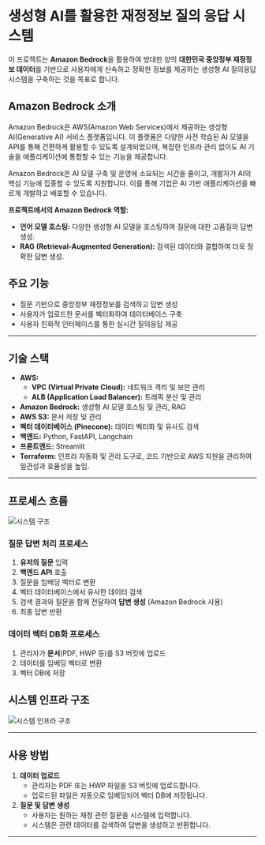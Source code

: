 # 생성형 AI를 활용한 재정정보 질의 응답 시스템

이 프로젝트는 **Amazon Bedrock**을 활용하여 방대한 양의 **대한민국 중앙정부 재정정보 데이터**를 기반으로 사용자에게 신속하고 정확한 정보를 제공하는 생성형 AI 질의응답 시스템을 구축하는 것을 목표로 합니다. 

## Amazon Bedrock 소개
Amazon Bedrock은 AWS(Amazon Web Services)에서 제공하는 생성형 AI(Generative AI) 서비스 플랫폼입니다. 이 플랫폼은 다양한 사전 학습된 AI 모델을 API를 통해 간편하게 활용할 수 있도록 설계되었으며, 복잡한 인프라 관리 없이도 AI 기술을 애플리케이션에 통합할 수 있는 기능을 제공합니다.

Amazon Bedrock은 AI 모델 구축 및 운영에 소요되는 시간을 줄이고, 개발자가 AI의 핵심 기능에 집중할 수 있도록 지원합니다. 이를 통해 기업은 AI 기반 애플리케이션을 빠르게 개발하고 배포할 수 있습니다.

**프로젝트에서의 Amazon Bedrock 역할:**
- **언어 모델 호스팅:** 다양한 생성형 AI 모델을 호스팅하여 질문에 대한 고품질의 답변 생성.
- **RAG (Retrieval-Augmented Generation):** 검색된 데이터와 결합하여 더욱 정확한 답변 생성.

## 주요 기능
- 질문 기반으로 중앙정부 재정정보를 검색하고 답변 생성
- 사용자가 업로드한 문서를 벡터화하여 데이터베이스 구축
- 사용자 친화적 인터페이스를 통한 실시간 질의응답 제공

---

## 기술 스택
- **AWS:**
  - **VPC (Virtual Private Cloud):** 네트워크 격리 및 보안 관리
  - **ALB (Application Load Balancer):** 트래픽 분산 및 관리
- **Amazon Bedrock:** 생성형 AI 모델 호스팅 및 관리, RAG
- **AWS S3:** 문서 저장 및 관리
- **벡터 데이터베이스 (Pinecone):** 데이터 벡터화 및 유사도 검색
- **백엔드:** Python, FastAPI, Langchain
- **프론트엔드:** Streamlit
- **Terraform:** 인프라 자동화 및 관리 도구로, 코드 기반으로 AWS 자원을 관리하여 일관성과 효율성을 높임.

---

## 프로세스 흐름

![시스템 구조](https://github.com/user-attachments/assets/4037c4cb-9819-4d65-b97a-2de3ce1fd225)

### 질문 답변 처리 프로세스
1. **유저의 질문** 입력
2. **백엔드 API** 호출
3. 질문을 임베딩 벡터로 변환
4. 벡터 데이터베이스에서 유사한 데이터 검색
5. 검색 결과와 질문을 함께 전달하여 **답변 생성** (Amazon Bedrock 사용)
6. 최종 답변 반환

### 데이터 벡터 DB화 프로세스
1. 관리자가 **문서**(PDF, HWP 등)를 S3 버킷에 업로드
2. 데이터를 임베딩 벡터로 변환
3. 벡터 DB에 저장

## 시스템 인프라 구조
![시스템 인프라 구조](https://github.com/user-attachments/assets/57732822-3979-4b90-8e31-a9bb774b7164)

---

## 사용 방법
1. **데이터 업로드**  
   - 관리자는 PDF 또는 HWP 파일을 S3 버킷에 업로드합니다.  
   - 업로드된 파일은 자동으로 임베딩되어 벡터 DB에 저장됩니다.  
2. **질문 및 답변 생성**  
   - 사용자는 원하는 재정 관련 질문을 시스템에 입력합니다.  
   - 시스템은 관련 데이터를 검색하여 답변을 생성하고 반환합니다.  

---
